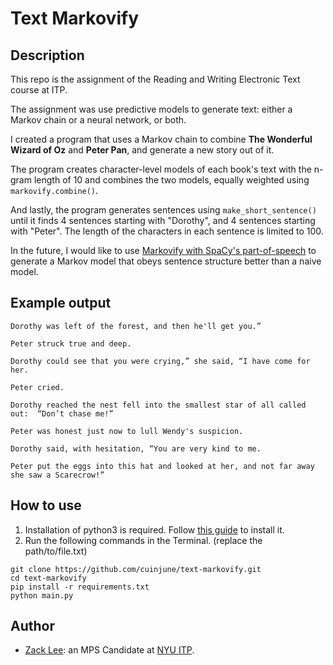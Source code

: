# Text Markovify

## Description
This repo is the assignment of the Reading and Writing Electronic Text course at ITP.  

The assignment was use predictive models to generate text: either a Markov chain or a neural network, or both.

I created a program that uses a Markov chain to combine **The Wonderful Wizard of Oz** and **Peter Pan**, and generate a new story out of it.

The program creates character-level models of each book's text with the n-gram length of 10 and combines the two models, equally weighted using `markovify.combine()`.

And lastly, the program generates sentences using `make_short_sentence()` until it finds 4 sentences starting with "Dorothy", and 4 sentences starting with "Peter". 
The length of the characters in each sentence is limited to 100.

In the future, I would like to use [Markovify with SpaCy's part-of-speech](https://github.com/jsvine/markovify#extending-markovifytext) to generate a Markov model that obeys sentence structure better than a naive model.

## Example output
```
Dorothy was left of the forest, and then he'll get you.”

Peter struck true and deep.

Dorothy could see that you were crying,” she said, “I have come for her.

Peter cried.

Dorothy reached the nest fell into the smallest star of all called out:  “Don’t chase me!”

Peter was honest just now to lull Wendy's suspicion.

Dorothy said, with hesitation, “You are very kind to me.

Peter put the eggs into this hat and looked at her, and not far away she saw a Scarecrow!”
```

## How to use
1. Installation of python3 is required. Follow [this guide](https://realpython.com/installing-python/) to install it.
2. Run the following commands in the Terminal. (replace the path/to/file.txt)
```
git clone https://github.com/cuinjune/text-markovify.git
cd text-markovify
pip install -r requirements.txt
python main.py
```

## Author
* [Zack Lee](https://www.cuinjune.com/about): an MPS Candidate at [NYU ITP](https://itp.nyu.edu).

